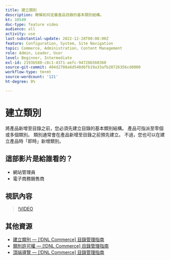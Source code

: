 ```yaml
---
title: 建立類別
description: 瞭解如何定義產品目錄的基本類別結構。
kt: 10549
doc-type: feature video
audience: all
activity: use
last-substantial-update: 2022-12-28T00:00:00Z
feature: Configuration, System, Site Navigation
topic: Commerce, Administration, Content Management
role: Admin, Leader, User
level: Beginner, Intermediate
exl-id: 2193b580-c8c1-4371-aefc-94720b560360
source-git-commit: 404d2708a6d540d6fb19a33afb20726356cd8000
workflow-type: tm+mt
source-wordcount: '121'
ht-degree: 0%

---
```


# 建立類別

將產品新增至目錄之前，您必須先建立目錄的基本類別結構。 產品可指派至零個或多個類別。 類別通常會在產品新增至目錄之前預先建立。 不過，您也可以在建立產品時「即時」新增類別。

## 這部影片是給誰看的？

- 網站管理員
- 電子商務銷售商

## 視訊內容

>[!VIDEO](https://video.tv.adobe.com/v/343746?quality=12&learn=on)

## 其他資源

- [建立類別 —  [!DNL Commerce] 目錄管理指南](https://experienceleague.adobe.com/docs/commerce-admin/catalog/categories/create/category-create.html)
- [類別許可權 —  [!DNL Commerce] 目錄管理指南](https://experienceleague.adobe.com/docs/commerce-admin/catalog/categories/category-permissions.html)
- [頂端導覽 —  [!DNL Commerce] 目錄管理指南](https://experienceleague.adobe.com/docs/commerce-admin/catalog/catalog/navigation/navigation-top.html)
